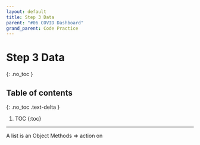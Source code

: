 ```yaml
---
layout: default
title: Step 3 Data
parent: "#06 COVID Dashboard"
grand_parent: Code Practice
---
```


# Step 3 Data
{: .no_toc }

## Table of contents
{: .no_toc .text-delta }

1. TOC
{:toc}

---

A list is an Object
Methods => action on